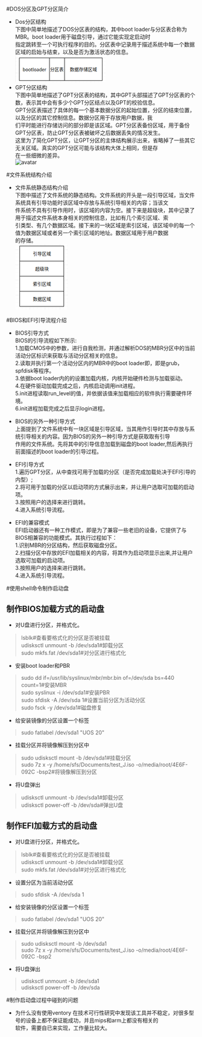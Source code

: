 #DOS分区及GPT分区简介
+ Dos分区结构  
下图中简单地描述了DOS分区表的结构，其中boot loader与分区表合称为MBR。boot loader用于磁盘引导，通过它能实现定启动时  
指定跳转至一个可执行程序的目的。分区表中记录用于描述系统中每一个数据区域的启始与结束，以及是否为激活状态的信息。  
![avatar](DOS磁盘结构.png)  
+ GPT分区结构  
下图中简单地描述了GPT分区表的结构，其中GPT头部描述了GPT分区表的个数，表示其中会有多少个GPT分区结点以及GPT的校验信息。  
GPT分区表描述了具体的每一个基本数据分区的起始位置，分区的结束位置，以及分区的其它控制信息。数据分区用于存放用户数据，我  
们平时能进行存储访问的部分即是该区域。GPT分区表备份区域，用于备份GPT分区表，防止GPT分区表被破坏之后数据丢失的情况发生。  
这里为了简化GPT分区，让GPT分区的主体结构展示出来，省略掉了一些其它无关区域。真实的GPT分区可能与该结构大体上相同，但是存  
在一些细微的差异。  
![avatar](GPT磁盘结构.png)

#文件系统结构介绍
+ 文件系统静态结构介绍  
下图中描述了文件系统的静态结构。文件系统的开头是一段引导区域，当文件系统具有引导功能时该区域中存放与系统引导相关的内容；当该文  
件系统不具有引导作用时，该区域的内容为空。接下来是超级块，其中记录了用于描述文件系统本身相关的控制信息，比如有几个索引区域、索  
引类型、有几个数据区域。接下来的一块区域是索引区域，该区域中的每一个值为数据区域或者另一个索引区域的地址。数据区域用于用户数据  
的存储。  
![avatar](文件系统结构.png)

#BIOS和EFI引导流程介绍
+ BIOS引导方式  
BIOS的引导流程如下所示:  
1.加载CMOS中的参数，进行自我检测，并通过解析DOS的MBR分区中的当前活动分区标识来获取与活动分区相关的信息。  
2.读取并执行第一个活动分区内的MBR中的boot loader即，即是grub，spfdisk等程序。  
3.依据boot loader内的的设置加载内核，内核开始硬件检测与加载驱动。  
4.在硬件驱动加载完成之后，内核启动调用init进程。  
5.init进程读取run_level的值，并依据该值来加载相应的软件执行需要硬件环境。  
6.init进程加载完成之后显示login进程。  

+ BIOS的另外一种引导方式  
上面提到了文件系统中有一块区域是引导区域，当其用作引导时其中存放与系统引导相关的内容。因为BIOS的另外一种引导方式是获取取有引导  
作用的文件系统。先将其中的引导信息加载到磁盘的boot loader,然后再执行前面描述的boot loader的引导过程。

+ EFI引导方式  
1.遍历GPT分区，从中查找可用于加载的分区（是否完成加载处决于EFI引导的内型）;  
2.将可用于加载的分区以启动项的方式展示出来，并让用户选取可加载的启动项。  
3.按照用户的选择来进行跳转。  
4.进入系统引导流程。  

+ EFI的兼容模式  
EFI启动器还有一种工作模式，即是为了兼容一些老旧的设备，它提供了与BIOS相兼容的功能模式。其执行过程如下：  
1.识别MBR的分区结构，然后获取磁盘分区。  
2.扫描分区中存放的EFI加载相关的内容，将其作为启动项显示出来,并让用户选取可加载的启动项。  
3.按照用户的选择来进行跳转。  
4.进入系统引导流程。  

#使用shell命令制作启动盘
## 制作BIOS加载方式的启动盘
+ 对U盘进行分区，并格式化。  
> lsblk#查看要格式化的分区是否被挂载  
> udisksctl unmount -b /dev/sda1#卸载分区  
> sudo mkfs.fat /dev/sda1#对分区进行格式化  

+ 安装boot loader和PBR  
> sudo dd if=/usr/lib/syslinux/mbr/mbr.bin of=/dev/sda bs=440 count=1#安装MBR  
> sudo syslinux -i /dev/sda1#安装PBR  
> sudo sfdisk -A /dev/sda 1#设置当前分区为活动分区  
> sudo fsck -y /dev/sda1#磁盘修复  

+ 给安装镜像的分区设置一个标签  
> sudo fatlabel /dev/sda1 "UOS 20"  

+ 挂载分区并将镜像解压到分区中  
> sudo udisksctl mount -b /dev/sda1#挂载分区  
> sudo 7z x -y /home/sfs/Documents/test_J.iso -o/media/root/4E6F-092C -bsp2#将镜像解压到分区  

+ 将U盘弹出  
> udisksctl unmount -b /dev/sda1#卸载分区  
> udisksctl power-off -b /dev/sda#弹出U盘  

## 制作EFI加载方式的启动盘
+ 对U盘进行分区，并格式化。  
> lsblk#查看要格式化的分区是否被挂载  
> udisksctl unmount -b /dev/sda1#卸载分区  
> sudo mkfs.fat /dev/sda1#对分区进行格式化  

+ 设置分区为当前活动分区
> sudo sfdisk -A /dev/sda 1

+ 给安装镜像的分区设置一个标签  
> sudo fatlabel /dev/sda1 "UOS 20"  

+ 挂载分区并将镜像解压到分区中  
> sudo udisksctl mount -b /dev/sda1  
> sudo 7z x -y /home/sfs/Documents/test_J.iso -o/media/root/4E6F-092C -bsp2  

+ 将U盘弹出  
> udisksctl unmount -b /dev/sda1  
> udisksctl power-off -b /dev/sda  

#制作启动盘过程中碰到的问题
+ 为什么没有使用ventory
在技术可行性研究中发现该工具并不稳定，对很多型号的设备上都不保证能成功，并且mips和arm上都没有相关的  
软件，需要自已来实现，工作量比较大。
